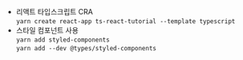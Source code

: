 - 리액트 타입스크립트 CRA <br />
```yarn create react-app ts-react-tutorial --template typescript```
- 스타일 컴포넌트 사용  <br />
```yarn add styled-components``` <br />
```yarn add --dev @types/styled-components```
